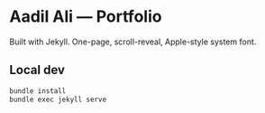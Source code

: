 # Aadil Ali — Portfolio

Built with Jekyll. One-page, scroll-reveal, Apple-style system font.

## Local dev

```bash
bundle install
bundle exec jekyll serve
